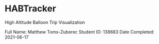 # HABTracker
High Altitude Balloon Trip Visualization

Full Name: Matthew Toms-Zuberec
Student ID: 138683
Date Completed: 2021-06-17
